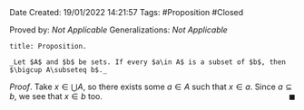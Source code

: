 <br />
<br />

Date Created: 19/01/2022 14:21:57
Tags: #Proposition #Closed 

Proved by: _Not Applicable_
Generalizations: _Not Applicable_

``` ad-Proposition
title: Proposition.

_Let $A$ and $b$ be sets. If every $a\in A$ is a subset of $b$, then $\bigcup A\subseteq b$._

```

_Proof_. Take $x\in\bigcup A$, so there exists some $a\in A$ such that $x\in a$. Since $a\subseteq b$, we see that $x\in b$ too.<span style="float:right;">$\blacksquare$</span>
